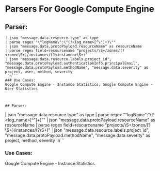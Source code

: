 # Parsers For Google Compute Engine

## Parser:
```
| json "message.data.resource.type" as type 
| parse regex "\"logName\":\"(?<log_name>[^\"]+)\"" 
| json "message.data.protoPayload.resourceName" as resourceName 
| parse regex field=resourcename "projects/\S+/zones/(?<zone>\S+)/instances/(?<instance>\S+)"
| json "message.data.resource.labels.project_id", "message.data.protoPayload.authenticationInfo.principalEmail", "message.data.protoPayload.methodName", "message.data.severity" as project, user, method, severity
 `n```
### Use Cases:
Google Compute Engine - Instance Statistics, Google Compute Engine - User Statistics



## Parser:
```
| json "message.data.resource.type" as type 
| parse regex "\"logName\":\"(?<log_name>[^\"]+)\"" 
| json "message.data.protoPayload.resourceName" as resourceName 
| parse regex field=resourcename "projects/\S+/zones/(?<zone>\S+)/instances/(?<instance>\S+)"
| json "message.data.resource.labels.project_id", "message.data.protoPayload.methodName", "message.data.severity" as project, method, severity
 `n```
### Use Cases:
Google Compute Engine - Instance Statistics


